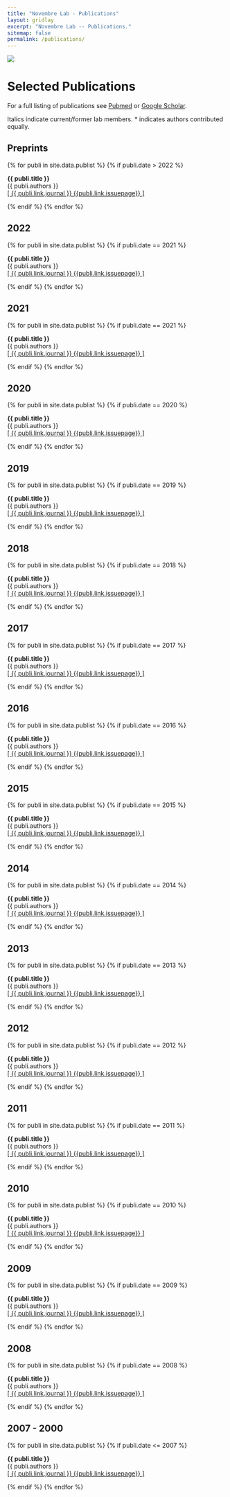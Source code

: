 ```yaml
---
title: "Novembre Lab - Publications"
layout: gridlay
excerpt: "Novembre Lab -- Publications."
sitemap: false
permalink: /publications/
---
```



<div class="container-fluid">
  <!-- <div class="row"> -->
<img src= "{{ site.url }}{{ site.baseurl }}/images/banner.jpg"  class="img-responsive" style=" margin: 0 auto; width: auto;" />
  <!-- </div> -->
</div>

# Selected Publications

For a full listing of publications see [Pubmed](http://www.ncbi.nlm.nih.gov/pubmed/?term=novembre+j+%5Bau%5D") or [Google Scholar](http://scholar.google.com/citations?user=wIib4t0AAAAJ).

Italics indicate current/former lab members.  * indicates authors contributed equally.

## Preprints

{% for publi in site.data.publist %}
 {% if publi.date > 2022 %}

 <b>{{ publi.title }}</b> <br/>
 {{ publi.authors }}<br/> 
 <a href="{{ publi.link.url }}">\[ {{ publi.link.journal }} {{publi.link.issuepage}} \]</a>

 {% endif %}
{% endfor %}

## 2022

{% for publi in site.data.publist %}
 {% if publi.date == 2021 %}

 <b>{{ publi.title }}</b> <br/>
 {{ publi.authors }}<br/>
 <a href="{{ publi.link.url }}">\[ {{ publi.link.journal }} {{publi.link.issuepage}} \]</a>

 {% endif %}
{% endfor %}

## 2021

{% for publi in site.data.publist %}
 {% if publi.date == 2021 %}

 <b>{{ publi.title }}</b> <br/>
 {{ publi.authors }}<br/>
 <a href="{{ publi.link.url }}">\[ {{ publi.link.journal }} {{publi.link.issuepage}} \]</a>

 {% endif %}
{% endfor %}

## 2020

{% for publi in site.data.publist %}
 {% if publi.date == 2020 %}

 <b>{{ publi.title }}</b> <br/>
 {{ publi.authors }}<br/>
 <a href="{{ publi.link.url }}">\[ {{ publi.link.journal }} {{publi.link.issuepage}} \]</a>

 {% endif %}
{% endfor %}

## 2019

{% for publi in site.data.publist %}
 {% if publi.date == 2019 %}

 <b>{{ publi.title }}</b> <br/>
 {{ publi.authors }}<br/>
 <a href="{{ publi.link.url }}">\[ {{ publi.link.journal }} {{publi.link.issuepage}} \]</a>

 {% endif %}
{% endfor %}


## 2018

{% for publi in site.data.publist %}
 {% if publi.date == 2018 %}

 <b>{{ publi.title }}</b> <br/>
 {{ publi.authors }}<br/>
 <a href="{{ publi.link.url }}">\[ {{ publi.link.journal }} {{publi.link.issuepage}} \]</a>

 {% endif %}
{% endfor %}

## 2017

{% for publi in site.data.publist %}
 {% if publi.date == 2017 %}

 <b>{{ publi.title }}</b> <br/>
 {{ publi.authors }}<br/>
 <a href="{{ publi.link.url }}">\[ {{ publi.link.journal }} {{publi.link.issuepage}} \]</a>

 {% endif %}
{% endfor %}

## 2016

{% for publi in site.data.publist %}
 {% if publi.date == 2016 %}

 <b>{{ publi.title }}</b> <br/>
 {{ publi.authors }} <br/> 
 <a href="{{ publi.link.url }}">\[ {{ publi.link.journal }} {{publi.link.issuepage}} \]</a>

 {% endif %}
{% endfor %}

## 2015

{% for publi in site.data.publist %}
 {% if publi.date == 2015 %}

 <b>{{ publi.title }}</b> <br/>
 {{ publi.authors }}<br/> 
 <a href="{{ publi.link.url }}">\[ {{ publi.link.journal }} {{publi.link.issuepage}} \]</a>
 
 {% endif %}
{% endfor %}

## 2014

{% for publi in site.data.publist %}
 {% if publi.date == 2014 %}

 <b>{{ publi.title }}</b> <br/>
 {{ publi.authors }}<br/>
 <a href="{{ publi.link.url }}">\[ {{ publi.link.journal }} {{publi.link.issuepage}} \]</a>

 {% endif %}
{% endfor %}

## 2013

{% for publi in site.data.publist %}
 {% if publi.date == 2013 %}

 <b>{{ publi.title }}</b> <br/>
 {{ publi.authors }}<br/>
 <a href="{{ publi.link.url }}">\[ {{ publi.link.journal }} {{publi.link.issuepage}} \]</a>

 {% endif %}
{% endfor %}

## 2012

{% for publi in site.data.publist %}
 {% if publi.date == 2012 %}

 <b>{{ publi.title }}</b> <br/>
 {{ publi.authors }}<br/>
 <a href="{{ publi.link.url }}">\[ {{ publi.link.journal }} {{publi.link.issuepage}} \]</a>

 {% endif %}
{% endfor %}

## 2011

{% for publi in site.data.publist %}
 {% if publi.date == 2011 %}

 <b>{{ publi.title }}</b> <br/>
 {{ publi.authors }}<br/>
 <a href="{{ publi.link.url }}">\[ {{ publi.link.journal }} {{publi.link.issuepage}} \]</a>

 {% endif %}
{% endfor %}

## 2010

{% for publi in site.data.publist %}
 {% if publi.date == 2010 %}

 <b>{{ publi.title }}</b> <br/>
 {{ publi.authors }}<br/>
 <a href="{{ publi.link.url }}">\[ {{ publi.link.journal }} {{publi.link.issuepage}} \]</a>

 {% endif %}
{% endfor %}

## 2009

{% for publi in site.data.publist %}
 {% if publi.date == 2009 %}

 <b>{{ publi.title }}</b> <br/>
 {{ publi.authors }}<br/>
 <a href="{{ publi.link.url }}">\[ {{ publi.link.journal }} {{publi.link.issuepage}} \]</a>

 {% endif %}
{% endfor %}

## 2008

{% for publi in site.data.publist %}
 {% if publi.date == 2008 %}

 <b>{{ publi.title }}</b> <br/>
 {{ publi.authors }}<br/> 
 <a href="{{ publi.link.url }}">\[ {{ publi.link.journal }} {{publi.link.issuepage}} \]</a>

 {% endif %}
{% endfor %}

## 2007 - 2000

{% for publi in site.data.publist %}
 {% if publi.date <= 2007 %}

 <b>{{ publi.title }}</b> <br/>
 {{ publi.authors }}<br/> 
 <a href="{{ publi.link.url }}">\[ {{ publi.link.journal }} {{publi.link.issuepage}} \]</a>
 
 {% endif %}
{% endfor %}
